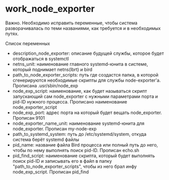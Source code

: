 # work_node_exporter

Важно. Необходимо исправить переменные, чтобы система разворачивалась по теми названиями, как требуется и в необходимых путях.

Список переменных
 -  description_node_exporter: описание будущей службы, которое будет отображаться в systemctl 
 -  netns_unit: наименование главного systemd-юнита в системе, который поднимает netns(lbrt) и bird
 -  path_to_node_exporter_scripts: путь где создастся папка, в которой сгенерируются необходимые скрипты для службы node-exporter'а. Прописана .usr/sbin/node_exp 
 -  node_exp_script: наименование, как будет называться скрипт запускающий сам node_exporter с нужными параметрами порта и pid-ID нужного процесса. Прописано наименование node_exporter_script
 -  node_exp_port: адрес порта на который будет вещать node_exporter. Прописан 9101
 -  node_exporter_name_unit: наименование systemd-юнита для node_exporter. Прописан my-node-exp 
 -  path_to_systemd_system: путь до /etc/systemd/system, откуда система берёт systemd файлы
 -  pid_name: название файла Bird процесса или полный путь до него, чтобы по нему выполнять поиск pid-ID. Прописан echo.sh
 -  pid_find_script: наименование скрипта, который будет выполнять поиск pid-ID и записывать его в файл в папку "path_to_node_exporter_scripts", чтобы из него брал инфу node_exp_script. Прописан pid_find